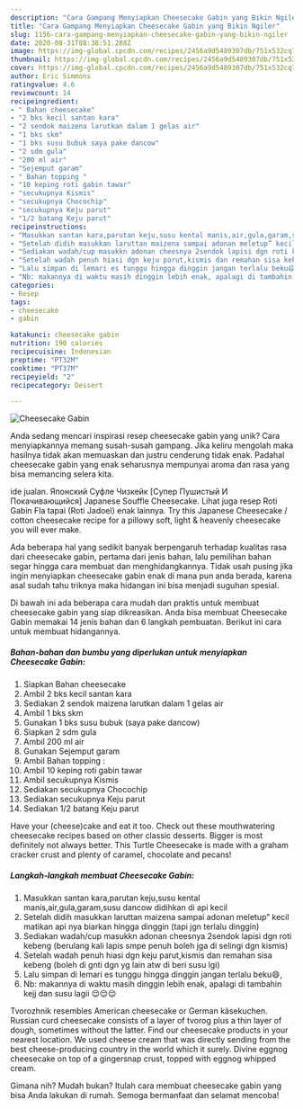 ```yaml
---
description: "Cara Gampang Menyiapkan Cheesecake Gabin yang Bikin Ngiler"
title: "Cara Gampang Menyiapkan Cheesecake Gabin yang Bikin Ngiler"
slug: 1156-cara-gampang-menyiapkan-cheesecake-gabin-yang-bikin-ngiler
date: 2020-08-31T08:38:51.288Z
image: https://img-global.cpcdn.com/recipes/2456a9d5409307db/751x532cq70/cheesecake-gabin-foto-resep-utama.jpg
thumbnail: https://img-global.cpcdn.com/recipes/2456a9d5409307db/751x532cq70/cheesecake-gabin-foto-resep-utama.jpg
cover: https://img-global.cpcdn.com/recipes/2456a9d5409307db/751x532cq70/cheesecake-gabin-foto-resep-utama.jpg
author: Eric Simmons
ratingvalue: 4.6
reviewcount: 14
recipeingredient:
- " Bahan cheesecake"
- "2 bks kecil santan kara"
- "2 sendok maizena larutkan dalam 1 gelas air"
- "1 bks skm"
- "1 bks susu bubuk saya pake dancow"
- "2 sdm gula"
- "200 ml air"
- "Sejemput garam"
- " Bahan topping "
- "10 keping roti gabin tawar"
- "secukupnya Kismis"
- "secukupnya Chocochip"
- "secukupnya Keju parut"
- "1/2 batang Keju parut"
recipeinstructions:
- "Masukkan santan kara,parutan keju,susu kental manis,air,gula,garam,susu dancow didihkan di api kecil"
- "Setelah didih masukkan laruttan maizena sampai adonan meletup” kecil matikan api nya biarkan hingga dinggin (tapi jgn terlalu dinggin)"
- "Sediakan wadah/cup masukkn adonan cheesnya 2sendok lapisi dgn roti kebeng (berulang kali lapis smpe penuh boleh jga di selingi dgn kismis)"
- "Setelah wadah penuh hiasi dgn keju parut,kismis dan remahan sisa kebeng (boleh di gnti dgn yg lain atw di beri susu lgi)"
- "Lalu simpan di lemari es tunggu hingga dinggin jangan terlalu beku😄,"
- "Nb: makannya di waktu masih dinggin lebih enak, apalagi di tambahin kejj dan susu lagii 😌😌😌"
categories:
- Resep
tags:
- cheesecake
- gabin

katakunci: cheesecake gabin 
nutrition: 190 calories
recipecuisine: Indonesian
preptime: "PT32M"
cooktime: "PT37M"
recipeyield: "2"
recipecategory: Dessert

---
```



![Cheesecake Gabin](https://img-global.cpcdn.com/recipes/2456a9d5409307db/751x532cq70/cheesecake-gabin-foto-resep-utama.jpg)

Anda sedang mencari inspirasi resep cheesecake gabin yang unik? Cara menyiapkannya memang susah-susah gampang. Jika keliru mengolah maka hasilnya tidak akan memuaskan dan justru cenderung tidak enak. Padahal cheesecake gabin yang enak seharusnya mempunyai aroma dan rasa yang bisa memancing selera kita.

ide jualan. Японский Суфле Чизкейк [Супер Пушистый И Покачивающийся] Japanese Souffle Cheesecake. Lihat juga resep Roti Gabin Fla tapai (Roti Jadoel) enak lainnya. Try this Japanese Cheesecake / cotton cheesecake recipe for a pillowy soft, light &amp; heavenly cheesecake you will ever make.

Ada beberapa hal yang sedikit banyak berpengaruh terhadap kualitas rasa dari cheesecake gabin, pertama dari jenis bahan, lalu pemilihan bahan segar hingga cara membuat dan menghidangkannya. Tidak usah pusing jika ingin menyiapkan cheesecake gabin enak di mana pun anda berada, karena asal sudah tahu triknya maka hidangan ini bisa menjadi suguhan spesial.


Di bawah ini ada beberapa cara mudah dan praktis untuk membuat cheesecake gabin yang siap dikreasikan. Anda bisa membuat Cheesecake Gabin memakai 14 jenis bahan dan 6 langkah pembuatan. Berikut ini cara untuk membuat hidangannya.

<!--inarticleads1-->

##### Bahan-bahan dan bumbu yang diperlukan untuk menyiapkan Cheesecake Gabin:

1. Siapkan  Bahan cheesecake
1. Ambil 2 bks kecil santan kara
1. Sediakan 2 sendok maizena larutkan dalam 1 gelas air
1. Ambil 1 bks skm
1. Gunakan 1 bks susu bubuk (saya pake dancow)
1. Siapkan 2 sdm gula
1. Ambil 200 ml air
1. Gunakan Sejemput garam
1. Ambil  Bahan topping :
1. Ambil 10 keping roti gabin tawar
1. Ambil secukupnya Kismis
1. Sediakan secukupnya Chocochip
1. Sediakan secukupnya Keju parut
1. Sediakan 1/2 batang Keju parut


Have your (cheese)cake and eat it too. Check out these mouthwatering cheesecake recipes based on other classic desserts. Bigger is most definitely not always better. This Turtle Cheesecake is made with a graham cracker crust and plenty of caramel, chocolate and pecans! 

<!--inarticleads2-->

##### Langkah-langkah membuat Cheesecake Gabin:

1. Masukkan santan kara,parutan keju,susu kental manis,air,gula,garam,susu dancow didihkan di api kecil
1. Setelah didih masukkan laruttan maizena sampai adonan meletup” kecil matikan api nya biarkan hingga dinggin (tapi jgn terlalu dinggin)
1. Sediakan wadah/cup masukkn adonan cheesnya 2sendok lapisi dgn roti kebeng (berulang kali lapis smpe penuh boleh jga di selingi dgn kismis)
1. Setelah wadah penuh hiasi dgn keju parut,kismis dan remahan sisa kebeng (boleh di gnti dgn yg lain atw di beri susu lgi)
1. Lalu simpan di lemari es tunggu hingga dinggin jangan terlalu beku😄,
1. Nb: makannya di waktu masih dinggin lebih enak, apalagi di tambahin kejj dan susu lagii 😌😌😌


Tvorozhnik resembles American cheesecake or German käsekuchen. Russian curd cheesecake consists of a layer of tvorog plus a thin layer of dough, sometimes without the latter. Find our cheesecake products in your nearest location. We used cheese cream that was directly sending from the best cheese-producing country in the world which it surely. Divine eggnog cheesecake on top of a gingersnap crust, topped with eggnog whipped cream. 

Gimana nih? Mudah bukan? Itulah cara membuat cheesecake gabin yang bisa Anda lakukan di rumah. Semoga bermanfaat dan selamat mencoba!

